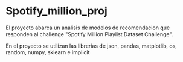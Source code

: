 # Spotify_million_proj

El proyecto abarca un analisis de modelos de recomendacion que responden al challenge "Spotify Million Playlist Dataset Challenge". 

En el proyecto se utilizan las librerias de json, pandas, matplotlib, os, random, numpy, sklearn e implicit
